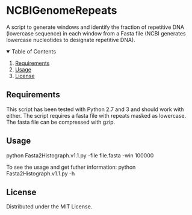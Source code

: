 # NCBIGenomeRepeats
A script to generate windows and identify the fraction of repetitive DNA (lowercase sequence) in each window from a Fasta file (NCBI generates lowercase nucleotides to designate repetitive DNA).

<!-- TABLE OF CONTENTS -->
<details open="open">
  <summary>Table of Contents</summary>
  <ol>
    <li><a href="#requirements">Requirements</a></li>
    <li><a href="#usage">Usage</a></li>
    <li><a href="#license">License</a></li>
  </ol>
</details>

<!-- requirements -->
## Requirements

This script has been tested with Python 2.7 and 3 and should work with either.
The script requires a fasta file with repeats masked as lowercase.  The fasta file can be compressed with gzip.

<!-- usage -->
## Usage

python Fasta2Histograph.v1.1.py -file file.fasta -win 100000

To see the usage and get futher information: python Fasta2Histograph.v1.1.py -h

<!-- license -->
## License 

Distributed under the MIT License.
